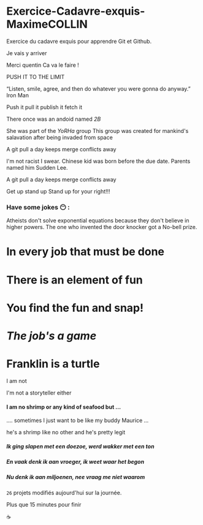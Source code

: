 ﻿# Exercice-Cadavre-exquis-MaximeCOLLIN
 
 
 Exercice du cadavre exquis pour apprendre Git et Github.
 
 
 
<p>Je vais y arriver</p>
Merci quentin
Ca va le faire !

PUSH IT TO THE LIMIT

“Listen, smile, agree, and then do whatever you were gonna do anyway.”
Iron Man

Push it
pull it
publish it
fetch it


There once was an andoid named _2B_

She was part of the *YoRHa* group
 This group was created for mankind's salavation after being invaded from space


A git pull a day keeps merge conflicts away

 I'm not racist I swear.
 Chinese kid was born before the due date.
 Parents named him Sudden Lee.

A git pull a day keeps merge conflicts away


Get up stand up
Stand up for your right!!!



### Have some jokes :no_mouth: :
Atheists don't solve exponential equations because they don't believe in higher powers.
The one who invented the door knocker got a No-bell prize.

# In every job that must be done
# There is an element of fun
# You find the fun and snap!
# *The job's a game*

# Franklin is a turtle

 I am not

 I'm not a storyteller either



#### I am no shrimp or any kind of seafood but ... ####

.... sometimes I just want to be like my buddy Maurice ...

he's a shrimp like no other and he's pretty legit

##### Ik ging slapen met een doezoe, werd wakker met een ton
##### En vaak denk ik aan vroeger, ik weet waar het begon
##### Nu denk ik aan miljoenen, nee vraag me niet waarom

`26` projets modifiés aujourd'hui sur la journée.

Plus que 15 minutes pour finir

:coffee:

